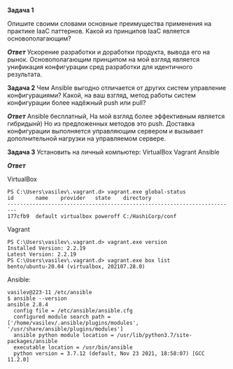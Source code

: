 **Задача 1**

Опишите своими словами основные преимущества применения на практике IaaC паттернов.
Какой из принципов IaaC является основополагающим?

***Ответ***
Ускорение разработки и доработки продукта, вывода его на рынок. Основополагающим принципом на мой взгляд является 
унификация конфигурации сред разработки для идентичного результата. 

**Задача 2**
Чем Ansible выгодно отличается от других систем управление конфигурациями?
Какой, на ваш взгляд, метод работы систем конфигурации более надёжный push или pull?

***Ответ***
Ansible бесплатный, 
На мой взгляд более эффективным является гибридынй) Но из предложенных методов это push. Доставка конфигурации 
выполняется управляющим сервером и вызывает дополнительной нагрузки на управляемом сервере. 



**Задача 3**
Установить на личный компьютер:
VirtualBox
Vagrant
Ansible

***Ответ***

VirtualBox
```commandline
PS C:\Users\vasilev\.vagrant.d> vagrant.exe global-status
id       name    provider   state    directory
-------------------------------------------------------------------------
177cfb9  default virtualbox poweroff C:/HashiCorp/conf
```

Vagrant
```commandline
PS C:\Users\vasilev\.vagrant.d> vagrant.exe version
Installed Version: 2.2.19
Latest Version: 2.2.19
PS C:\Users\vasilev\.vagrant.d> vagrant.exe box list
bento/ubuntu-20.04 (virtualbox, 202107.28.0)
```

Ansible:
```
vasilev@223-11 /etc/ansible
$ ansible --version
ansible 2.8.4
  config file = /etc/ansible/ansible.cfg
  configured module search path = ['/home/vasilev/.ansible/plugins/modules', '/usr/share/ansible/plugins/modules']
  ansible python module location = /usr/lib/python3.7/site-packages/ansible
  executable location = /usr/bin/ansible
  python version = 3.7.12 (default, Nov 23 2021, 18:58:07) [GCC 11.2.0]
```
